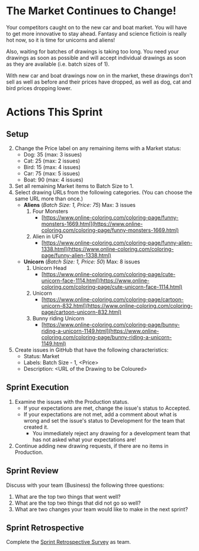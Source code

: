 # The Market Continues to Change!
Your competitors caught on to the new car and boat market. You will have to get more innovative to stay ahead. Fantasy and science fictioin is really hot now, so it is time for unicorns and aliens!

Also, waiting for batches of drawings is taking too long. You need your drawings as soon as possible and will accept individual drawings as soon as they are available (i.e. batch sizes of 1).

With new car and boat drawings now on in the market, these drawings don't sell as well as before and their prices have dropped, as well as dog, cat and bird prices dropping lower.

# Actions This Sprint
## Setup
2. Change the Price label on any remaining items with a Market status:
   - Dog: 35 (max: 3 issues)
   - Cat: 25 (max: 2 issues)
   - Bird: 15 (max: 4 issues)
   - Car: 75 (max: 5 issues)
   - Boat: 90 (max: 4 issues)
3. Set all remaining Market items to Batch Size to 1.
1. Select drawing URLs from the following categories. (You can choose the same URL more than once.)
   - **Aliens** (_Batch Size: 1, Price: 75_) Max: 3 issues
     1. Four Monsters
        - [https://www.online-coloring.com/coloring-page/funny-monsters-1669.html](https://www.online-coloring.com/coloring-page/funny-monsters-1669.html)
     3. Alien in UFO
        - [https://www.online-coloring.com/coloring-page/funny-alien-1338.html](https://www.online-coloring.com/coloring-page/funny-alien-1338.html)
   - **Unicorn** (_Batch Size: 1, Price: 50_) Max: 8 issues
     1. Unicorn Head
        - [https://www.online-coloring.com/coloring-page/cute-unicorn-face-1114.html](https://www.online-coloring.com/coloring-page/cute-unicorn-face-1114.html)
      1. Unicorn
         - [https://www.online-coloring.com/coloring-page/cartoon-unicorn-832.html](https://www.online-coloring.com/coloring-page/cartoon-unicorn-832.html)
      1. Bunny riding Unicorn
         - [https://www.online-coloring.com/coloring-page/bunny-riding-a-unicorn-1149.html](https://www.online-coloring.com/coloring-page/bunny-riding-a-unicorn-1149.html)
1. Create issues in GitHub that have the following characteristics:
      - Status: Market
      - Labels: Batch Size - 1, \<Price>
      - Description: \<URL of the Drawing to be Coloured>
 
 ## Sprint Execution
1. Examine the issues with the Production status.
   - If your expectations are met, change the issue's status to Accepted.
   - If your expectations are not met, add a comment about what is wrong and set the issue's status to Development for the team that created it.
      - You immediately reject any drawing for a development team that has not asked what your expectations are!
1. Continue adding new drawing requests, if there are no items in Production.

## Sprint Review
Discuss with your team (Business) the following three questions:
1. What are the top two things that went well?
1. What are the top two things that did not go so well?
1. What are two changes your team would like to make in the next sprint?

## Sprint Retrospective
Complete the [Sprint Retrospective Survey](https://uleth.qualtrics.com/jfe/form/SV_8rkRs9SYq0ddBt4) as team.
